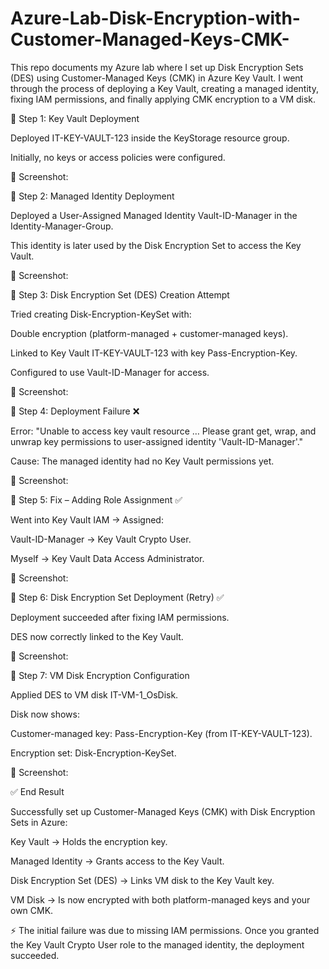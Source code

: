 # Azure-Lab-Disk-Encryption-with-Customer-Managed-Keys-CMK-
This repo documents my Azure lab where I set up Disk Encryption Sets (DES) using Customer-Managed Keys (CMK) in Azure Key Vault.  I went through the process of deploying a Key Vault, creating a managed identity, fixing IAM permissions, and finally applying CMK encryption to a VM disk.

🔹 Step 1: Key Vault Deployment

Deployed IT-KEY-VAULT-123 inside the KeyStorage resource group.

Initially, no keys or access policies were configured.

📸 Screenshot:
[](./Images/1.png)

🔹 Step 2: Managed Identity Deployment

Deployed a User-Assigned Managed Identity Vault-ID-Manager in the Identity-Manager-Group.

This identity is later used by the Disk Encryption Set to access the Key Vault.

📸 Screenshot:
[](./Images/2.png)

🔹 Step 3: Disk Encryption Set (DES) Creation Attempt

Tried creating Disk-Encryption-KeySet with:

Double encryption (platform-managed + customer-managed keys).

Linked to Key Vault IT-KEY-VAULT-123 with key Pass-Encryption-Key.

Configured to use Vault-ID-Manager for access.

📸 Screenshot:
[](./Images/3.png)

🔹 Step 4: Deployment Failure ❌

Error:
"Unable to access key vault resource … Please grant get, wrap, and unwrap key permissions to user-assigned identity 'Vault-ID-Manager'."

Cause: The managed identity had no Key Vault permissions yet.

📸 Screenshot:
[](./Images/error_4.png)

🔹 Step 5: Fix – Adding Role Assignment ✅

Went into Key Vault IAM → Assigned:

Vault-ID-Manager → Key Vault Crypto User.

Myself → Key Vault Data Access Administrator.

📸 Screenshot:
[](./Images/5.png)

🔹 Step 6: Disk Encryption Set Deployment (Retry) ✅

Deployment succeeded after fixing IAM permissions.

DES now correctly linked to the Key Vault.

📸 Screenshot:
[](./Images/successful_6.png)

🔹 Step 7: VM Disk Encryption Configuration

Applied DES to VM disk IT-VM-1_OsDisk.

Disk now shows:

Customer-managed key: Pass-Encryption-Key (from IT-KEY-VAULT-123).

Encryption set: Disk-Encryption-KeySet.

📸 Screenshot:
[](./Images/7_change_successful.png)

✅ End Result

Successfully set up Customer-Managed Keys (CMK) with Disk Encryption Sets in Azure:

Key Vault → Holds the encryption key.

Managed Identity → Grants access to the Key Vault.

Disk Encryption Set (DES) → Links VM disk to the Key Vault key.

VM Disk → Is now encrypted with both platform-managed keys and your own CMK.

⚡ The initial failure was due to missing IAM permissions. Once you granted the Key Vault Crypto User role to the managed identity, the deployment succeeded.

